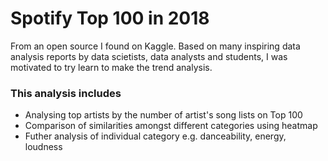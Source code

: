 # Spotify Top 100 in 2018

From an open source I found on Kaggle. Based on many inspiring data analysis reports by data scietists, data analysts and students, I was motivated to try learn to make the trend analysis. 

### This analysis includes
- Analysing top artists by the number of artist's song lists on Top 100
- Comparison of similarities amongst different categories using heatmap
- Futher analysis of individual category e.g. danceability, energy, loudness
 
